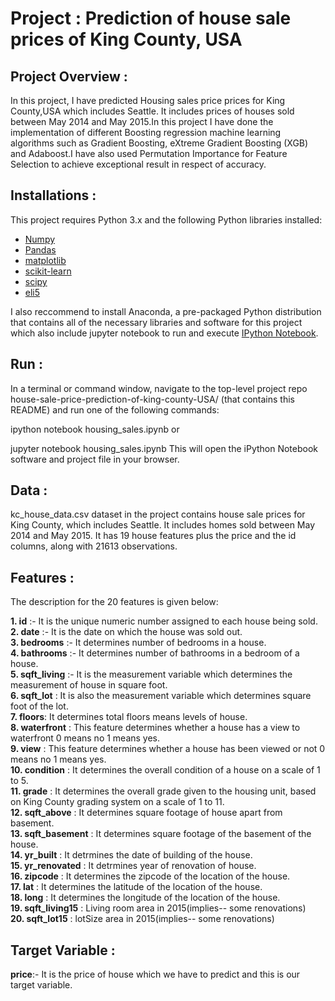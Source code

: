 # Project : Prediction of house sale prices  of King County, USA

## Project Overview :

In this project, I have predicted Housing sales price prices for King County,USA which includes Seattle. It includes prices of houses sold between May 2014 and May 2015.In this project I have done the implementation of different Boosting regression machine learning algorithms such as Gradient Boosting, eXtreme Gradient Boosting (XGB) and Adaboost.I have also used Permutation Importance for Feature Selection to achieve exceptional result in respect of accuracy.

## Installations :
This project requires Python 3.x and the following Python libraries installed:
- [Numpy](http://www.numpy.org/)
- [Pandas](http://pandas.pydata.org/)
- [matplotlib](https://matplotlib.org/)
- [scikit-learn](https://scikit-learn.org/stable/)
- [scipy](https://www.scipy.org/)
- [eli5](https://pypi.org/project/eli5/)

I also reccommend to install Anaconda, a pre-packaged Python distribution that contains all of the necessary libraries and software for this project which also include jupyter notebook to run and execute [IPython Notebook](http://ipython.org/notebook.html).

## Run :

In a terminal or command window, navigate to the top-level project repo house-sale-price-prediction-of-king-county-USA/ (that contains this README) and run one of the following commands:

ipython notebook housing_sales.ipynb
or

jupyter notebook housing_sales.ipynb
This will open the iPython Notebook software and project file in your browser.

## Data :
kc_house_data.csv dataset in the project contains house sale prices for King County, which includes Seattle. It includes homes sold between May 2014 and May 2015.
It has 19 house features plus the price and the id columns, along with 21613 observations.

## Features :
The description for the 20 features is given below: <br>

**1. id** :- It is the unique numeric  number assigned to each house being sold. <br>
**2. date** :- It is the date on which the house was sold out. <br>
**3. bedrooms** :- It determines number of bedrooms in a house. <br>
**4. bathrooms** :- It determines number of bathrooms in a bedroom of a house. <br>
**5.  sqft_living** :- It is the measurement variable which determines the measurement of house in square foot. <br>
**6. sqft_lot** : It is also the measurement variable which determines  square foot of the lot. <br>
**7. floors**: It determines total floors means levels of house. <br>
**8. waterfront** : This feature determines whether a house has a view to waterfront 0 means no 1 means yes. <br>
**9. view** : This feature determines whether a house has been viewed or not  0 means no 1 means yes. <br>
**10. condition** : It determines the overall condition of a house on a scale of 1 to 5. <br>
**11. grade** : It determines the overall grade given to the housing unit, based on King County grading system on a scale of 1 to 11. <br>
**12. sqft_above** : It determines square footage of house apart from basement. <br>
**13. sqft_basement** : It determines square footage of the basement of the house. <br>
**14. yr_built** : It detrmines the date of building of the house. <br>
**15. yr_renovated** : It detrmines year of renovation of house. <br>
**16. zipcode**  : It determines the zipcode of the location of the house. <br>
**17. lat** : It determines the latitude of the location of the house. <br>
**18.  long** : It determines the longitude of the location of the house. <br>
**19. sqft_living15** : Living room area in 2015(implies-- some renovations)  <br>
**20. sqft_lot15** : lotSize area in 2015(implies-- some renovations) <br>

## Target Variable :
**price**:- It is the price of house which we have to predict and  this is our target variable. <br>
